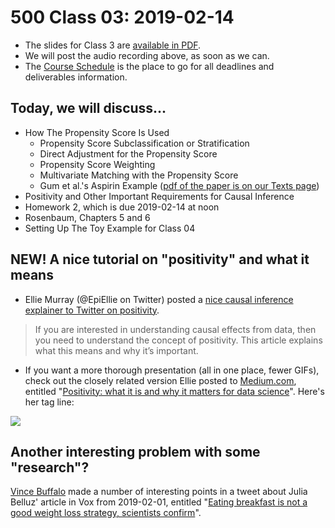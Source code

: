 # 500 Class 03: 2019-02-14

- The slides for Class 3 are [available in PDF](https://github.com/THOMASELOVE/2019-500/blob/master/slides/class03/500_2019_slides_class03.pdf).
- We will post the audio recording above, as soon as we can.
- The [Course Schedule](https://github.com/THOMASELOVE/2019-500/blob/master/SCHEDULE.md) is the place to go for all deadlines and deliverables information. 

## Today, we will discuss...

- How The Propensity Score Is Used
    - Propensity Score Subclassification or Stratification
    - Direct Adjustment for the Propensity Score
    - Propensity Score Weighting
    - Multivariate Matching with the Propensity Score
    - Gum et al.'s Aspirin Example ([pdf of the paper is on our Texts page](https://github.com/THOMASELOVE/2019-500/blob/master/texts/Gum%202001%20JAMA%20Aspirin%20Use%20Propensity%20Analysis.pdf))
- Positivity and Other Important Requirements for Causal Inference
- Homework 2, which is due 2019-02-14 at noon
- Rosenbaum, Chapters 5 and 6
- Setting Up The Toy Example for Class 04

## NEW! A nice tutorial on "positivity" and what it means

- Ellie Murray (@EpiEllie on Twitter) posted a [nice causal inference explainer to Twitter on positivity](https://twitter.com/EpiEllie/status/1089219830052474880).

> If you are interested in understanding causal effects from data, then you need to understand the concept of positivity. This article explains what this means and why it’s important.

- If you want a more thorough presentation (all in one place, fewer GIFs), check out the closely related version Ellie posted to [Medium.com](https://medium.com/@EpiEllie/positivity-what-it-is-and-why-it-matters-for-data-science-d5e9c0bc1fcb), entitled "[Positivity: what it is and why it matters for data science](https://medium.com/@EpiEllie/positivity-what-it-is-and-why-it-matters-for-data-science-d5e9c0bc1fcb)". Here's her tag line:

![](https://github.com/THOMASELOVE/2019-500/blob/master/slides/class02/figures/ellie_positivity.PNG)

## Another interesting problem with some "research"?

[Vince Buffalo](https://twitter.com/vsbuffalo/status/1091790085610065920?s=11) made a number of interesting points in a tweet about Julia Belluz' article in Vox from 2019-02-01, entitled "[Eating breakfast is not a good weight loss strategy, scientists confirm](https://www.vox.com/2019/2/1/18206873/breakfast-diet-weight-loss)".


